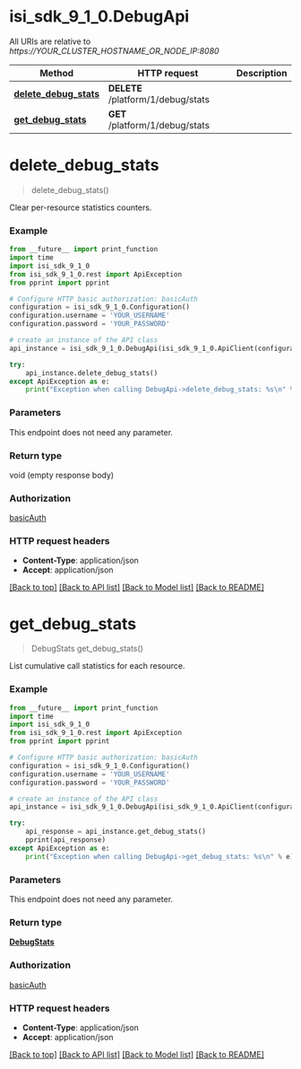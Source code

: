 # isi_sdk_9_1_0.DebugApi

All URIs are relative to *https://YOUR_CLUSTER_HOSTNAME_OR_NODE_IP:8080*

Method | HTTP request | Description
------------- | ------------- | -------------
[**delete_debug_stats**](DebugApi.md#delete_debug_stats) | **DELETE** /platform/1/debug/stats | 
[**get_debug_stats**](DebugApi.md#get_debug_stats) | **GET** /platform/1/debug/stats | 


# **delete_debug_stats**
> delete_debug_stats()



Clear per-resource statistics counters.

### Example
```python
from __future__ import print_function
import time
import isi_sdk_9_1_0
from isi_sdk_9_1_0.rest import ApiException
from pprint import pprint

# Configure HTTP basic authorization: basicAuth
configuration = isi_sdk_9_1_0.Configuration()
configuration.username = 'YOUR_USERNAME'
configuration.password = 'YOUR_PASSWORD'

# create an instance of the API class
api_instance = isi_sdk_9_1_0.DebugApi(isi_sdk_9_1_0.ApiClient(configuration))

try:
    api_instance.delete_debug_stats()
except ApiException as e:
    print("Exception when calling DebugApi->delete_debug_stats: %s\n" % e)
```

### Parameters
This endpoint does not need any parameter.

### Return type

void (empty response body)

### Authorization

[basicAuth](../README.md#basicAuth)

### HTTP request headers

 - **Content-Type**: application/json
 - **Accept**: application/json

[[Back to top]](#) [[Back to API list]](../README.md#documentation-for-api-endpoints) [[Back to Model list]](../README.md#documentation-for-models) [[Back to README]](../README.md)

# **get_debug_stats**
> DebugStats get_debug_stats()



List cumulative call statistics for each resource.

### Example
```python
from __future__ import print_function
import time
import isi_sdk_9_1_0
from isi_sdk_9_1_0.rest import ApiException
from pprint import pprint

# Configure HTTP basic authorization: basicAuth
configuration = isi_sdk_9_1_0.Configuration()
configuration.username = 'YOUR_USERNAME'
configuration.password = 'YOUR_PASSWORD'

# create an instance of the API class
api_instance = isi_sdk_9_1_0.DebugApi(isi_sdk_9_1_0.ApiClient(configuration))

try:
    api_response = api_instance.get_debug_stats()
    pprint(api_response)
except ApiException as e:
    print("Exception when calling DebugApi->get_debug_stats: %s\n" % e)
```

### Parameters
This endpoint does not need any parameter.

### Return type

[**DebugStats**](DebugStats.md)

### Authorization

[basicAuth](../README.md#basicAuth)

### HTTP request headers

 - **Content-Type**: application/json
 - **Accept**: application/json

[[Back to top]](#) [[Back to API list]](../README.md#documentation-for-api-endpoints) [[Back to Model list]](../README.md#documentation-for-models) [[Back to README]](../README.md)

